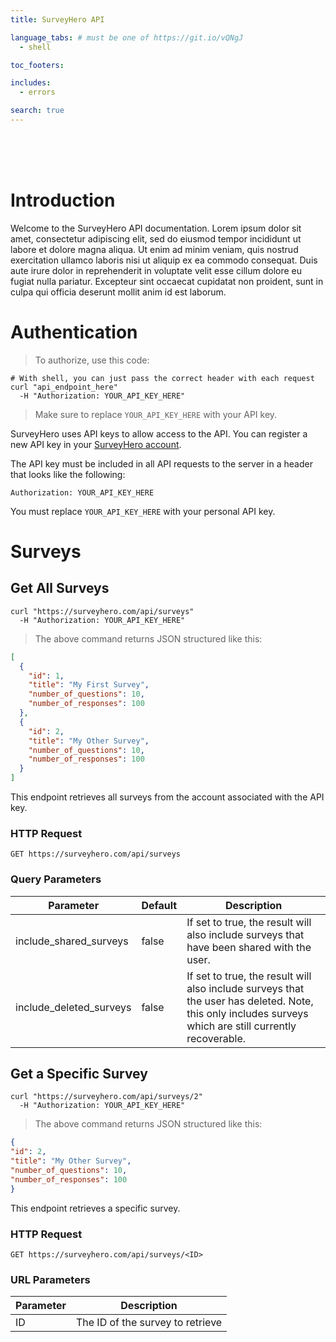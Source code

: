 ```yaml
---
title: SurveyHero API

language_tabs: # must be one of https://git.io/vQNgJ
  - shell

toc_footers:

includes:
  - errors

search: true
---
```

<br><br><br>
# Introduction

Welcome to the SurveyHero API documentation. Lorem ipsum dolor sit amet, consectetur adipiscing elit, sed do eiusmod tempor incididunt ut labore et dolore magna aliqua. Ut enim ad minim veniam, quis nostrud exercitation ullamco laboris nisi ut aliquip ex ea commodo consequat. Duis aute irure dolor in reprehenderit in voluptate velit esse cillum dolore eu fugiat nulla pariatur. Excepteur sint occaecat cupidatat non proident, sunt in culpa qui officia deserunt mollit anim id est laborum.

# Authentication

> To authorize, use this code:

```shell
# With shell, you can just pass the correct header with each request
curl "api_endpoint_here"
  -H "Authorization: YOUR_API_KEY_HERE"
```

> Make sure to replace `YOUR_API_KEY_HERE` with your API key.

SurveyHero uses API keys to allow access to the API. You can register a new API key in your [SurveyHero account](https://www.surveyhero.com/user/account).

The API key must be included in all API requests to the server in a header that looks like the following:

`Authorization: YOUR_API_KEY_HERE`

<aside class="notice">
You must replace <code>YOUR_API_KEY_HERE</code> with your personal API key.
</aside>

# Surveys

## Get All Surveys

```shell
curl "https://surveyhero.com/api/surveys"
  -H "Authorization: YOUR_API_KEY_HERE"
```

> The above command returns JSON structured like this:

```json
[
  {
    "id": 1,
    "title": "My First Survey",
    "number_of_questions": 10,
    "number_of_responses": 100
  },
  {
    "id": 2,
    "title": "My Other Survey",
    "number_of_questions": 10,
    "number_of_responses": 100
  }
]
```

This endpoint retrieves all surveys from the account associated with the API key.

### HTTP Request

`GET https://surveyhero.com/api/surveys`

### Query Parameters

Parameter | Default | Description
--------- | ------- | -----------
include_shared_surveys | false | If set to true, the result will also include surveys that have been shared with the user.
include_deleted_surveys | false | If set to true, the result will also include surveys that the user has deleted. Note, this only includes surveys which are still currently recoverable.

## Get a Specific Survey

```shell
curl "https://surveyhero.com/api/surveys/2"
  -H "Authorization: YOUR_API_KEY_HERE"
```

> The above command returns JSON structured like this:

```json
{
"id": 2,
"title": "My Other Survey",
"number_of_questions": 10,
"number_of_responses": 100
}
```

This endpoint retrieves a specific survey.

### HTTP Request

`GET https://surveyhero.com/api/surveys/<ID>`

### URL Parameters

Parameter | Description
--------- | -----------
ID | The ID of the survey to retrieve
